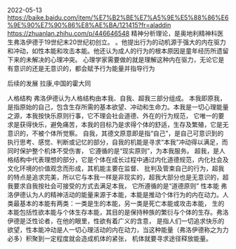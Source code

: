 
2022-05-13
https://baike.baidu.com/item/%E7%B2%BE%E7%A5%9E%E5%88%86%E6%9E%90%E7%90%86%E8%AE%BA/121415?fr=aladdin
https://zhuanlan.zhihu.com/p/446646548
精神分析理论，是奥地利精神科医生弗洛伊德于19世纪末20世纪初创立。
。他提出行为的动机源于强大的内在驱力和冲动，如性本能和攻击本能。他还认为成人的行为的根本原因是童年经历所遗留下来的未解决的心理冲突。
  心理学家需要做的就是理解这种内在驱力，无论它是有意识的还是无意识的，都会赋予行为能量并指导行为

后续的发展 拉康,中国的霍大同


人格结构
弗洛伊德认为人格结构由本我、自我、超我三部分组成。
本我即原我，是指原始的自己，包含生存所需的基本欲望、冲动和生命力。本我是一切心理能量之源，本我按快乐原则行事，它不理会社会道德、外在的行为规范，
  它唯一的要求是获得快乐，避免痛苦，本我的目标乃是求得个体的舒适，生存及繁殖，它是无意识的，不被个体所觉察。
自我，其德文原意即是指“自己”，是自己可意识到的执行思考、感觉、判断或记忆的部分，自我的机能是寻求“本我”冲动得以满足，而同时保护整个机体不受伤害，
   它遵循的是“现实原则”，为本我服务。
超我，是人格结构中代表理想的部分，它是个体在成长过程中通过内化道德规范，内化社会及文化环境的价值观念而形成，其机能主要在监督、
  批判及管束自己的行为，超我的特点是追求完美，所以它与本我一样是非现实的，超我大部分也是无意识的，超我要求自我按社会可接受的方式去满足本我，
  它所遵循的是“道德原则”
性本能
弗洛伊德认为人的精神活动的能量来源于本能，本能是推动个体行为的内在动力。人类最基本的本能有两类：一类是生的本能，另一类是死亡本能或攻击本能，
生的本能包括性欲本能与个体生存本能，其目的是保持种族的繁衍与个体的生存。弗洛伊德是泛性论者，在他的眼里，性欲有着广义的含意，
是指人们一切追求快乐的欲望，性本能冲动是人一切心理活动的内在动力，当这种能量（弗洛伊德称之为力必多）积聚到一定程度就会造成机体的紧张，
机体就要寻求途径释放能量。